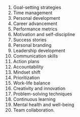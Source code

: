1. Goal-setting strategies
2. Time management
3. Personal development
4. Career advancement
5. Performance metrics
6. Motivation and self-discipline
7. Success stories
8. Personal branding
9. Leadership development
10. Communication skills
11. Action plans
12. Accountability
13. Mindset shift
14. Prioritization
15. Work-life balance
16. Creativity and innovation
17. Problem-solving techniques
18. Continuous learning
19. Mental health and well-being
20. Team collaboration.
